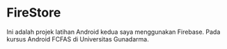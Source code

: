 # FireStore
Ini adalah projek latihan Android kedua saya menggunakan Firebase. Pada kursus Android FCFAS di Universitas Gunadarma. 
